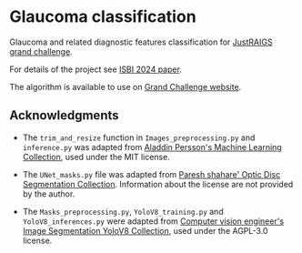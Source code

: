 # Glaucoma classification
Glaucoma and related diagnostic features classification for [JustRAIGS grand challenge](https://justraigs.grand-challenge.org/justraigs/).

For details of the project see [ISBI 2024 paper](https://github.com/TomaszKubrak/Glaucoma_classification_JustRAIGS/blob/main/ISBI24_paper_1625_camera_ready.pdf).

The algorithm is available to use on [Grand Challenge website](https://grand-challenge.org/algorithms/justraigs_v1/).


## Acknowledgments
- The `trim_and_resize` function in `Images_preprocessing.py` and `inference.py` was adapted from [Aladdin Persson's Machine Learning Collection](https://github.com/aladdinpersson/Machine-Learning-Collection/tree/master/ML/Kaggles/DiabeticRetinopathy), used under the MIT license.

- The `UNet_masks.py` file was adapted from [Paresh shahare' Optic Disc Segmentation Collection](https://github.com/Paresh-shahare/Optic-Disc-Segmentation). Information about the license are not provided by the author. 

- The `Masks_preprocessing.py`, `YoloV8_training.py` and `YoloV8_inferences.py` were adapted from [Computer vision engineer's Image Segmentation YoloV8 Collection](https://github.com/computervisioneng/image-segmentation-yolov8), used under the AGPL-3.0 license.
